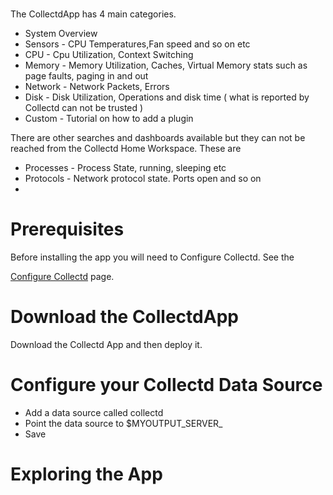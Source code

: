 # 

 The CollectdApp has 4 main categories.

 * System Overview  
 * Sensors - CPU Temperatures,Fan speed and so on  etc 
 * CPU - Cpu Utilization, Context Switching 
 * Memory - Memory Utilization, Caches, Virtual Memory stats such as page faults, paging in and out 
 * Network - Network Packets, Errors 
 * Disk - Disk Utilization, Operations and disk time ( what is reported by Collectd can not be trusted ) 
 * Custom - Tutorial on how to add a plugin 

There are other searches and dashboards available but they can not be reached from the Collectd Home Workspace. These are 

 * Processes - Process State, running, sleeping etc
 * Protocols - Network protocol state. Ports open and so on 
 *  

# Prerequisites 

Before installing the app you will need to Configure Collectd. See the 

[Configure Collectd]([doc/configuring-collectd.md) page. 


# Download the CollectdApp 

 Download the Collectd App and then deploy it. 



# Configure your Collectd Data Source  

 * Add a data source called collectd 
 * Point the data source to $MYOUTPUT_SERVER_
 * Save   


#  Exploring the App


